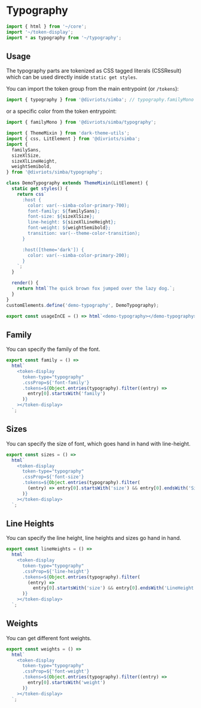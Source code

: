 # Typography

```js script
import { html } from '~/core';
import '~/token-display';
import * as typography from '~/typography';
```

## Usage

The typography parts are tokenized as CSS tagged literals (CSSResult) which can be used directly inside `static get styles`.

You can import the token group from the main entrypoint (or `/tokens`):

```js
import { typography } from '@divriots/simba'; // typography.familyMono
```

or a specific color from the token entrypoint:

```js
import { familyMono } from '@divriots/simba/typography';
```

```js preview-story
import { ThemeMixin } from 'dark-theme-utils';
import { css, LitElement } from '@divriots/simba';
import {
  familySans,
  sizeXlSize,
  sizeXlLineHeight,
  weightSemibold,
} from '@divriots/simba/typography';

class DemoTypography extends ThemeMixin(LitElement) {
  static get styles() {
    return css`
      :host {
        color: var(--simba-color-primary-700);
        font-family: ${familySans};
        font-size: ${sizeXlSize};
        line-height: ${sizeXlLineHeight};
        font-weight: ${weightSemibold};
        transition: var(--theme-color-transition);
      }

      :host([theme='dark']) {
        color: var(--simba-color-primary-200);
      }
    `;
  }

  render() {
    return html`The quick brown fox jumped over the lazy dog.`;
  }
}
customElements.define('demo-typography', DemoTypography);

export const usageInCE = () => html`<demo-typography></demo-typography>`;
```

## Family

You can specify the family of the font.

```js story
export const family = () =>
  html`
    <token-display
      token-type="typography"
      .cssProp=${'font-family'}
      .tokens=${Object.entries(typography).filter((entry) =>
        entry[0].startsWith('family')
      )}
    ></token-display>
  `;
```

## Sizes

You can specify the size of font, which goes hand in hand with line-height.

```js story
export const sizes = () =>
  html`
    <token-display
      token-type="typography"
      .cssProp=${'font-size'}
      .tokens=${Object.entries(typography).filter(
        (entry) => entry[0].startsWith('size') && entry[0].endsWith('Size')
      )}
    ></token-display>
  `;
```

## Line Heights

You can specify the line height, line heights and sizes go hand in hand.

```js story
export const lineHeights = () =>
  html`
    <token-display
      token-type="typography"
      .cssProp=${'line-height'}
      .tokens=${Object.entries(typography).filter(
        (entry) =>
          entry[0].startsWith('size') && entry[0].endsWith('LineHeight')
      )}
    ></token-display>
  `;
```

## Weights

You can get different font weights.

```js story
export const weights = () =>
  html`
    <token-display
      token-type="typography"
      .cssProp=${'font-weight'}
      .tokens=${Object.entries(typography).filter((entry) =>
        entry[0].startsWith('weight')
      )}
    ></token-display>
  `;
```
